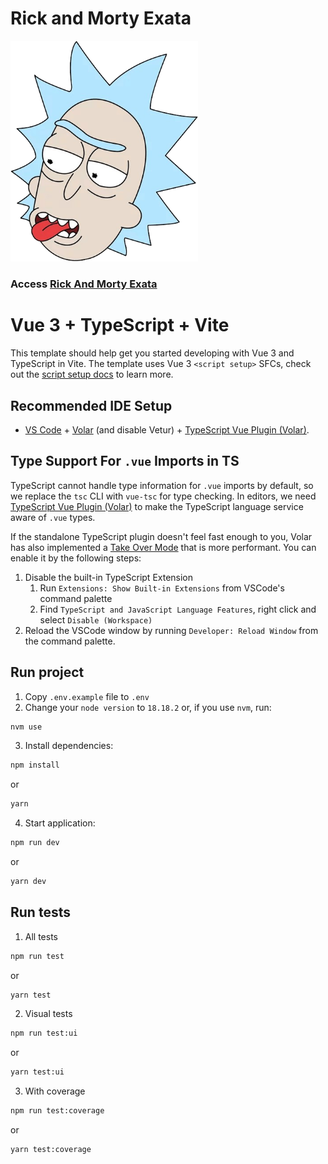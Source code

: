 # Rick and Morty Exata

<img width="300" src="./docs/resources/rick.png" />

### Access [Rick And Morty Exata](https://rick-and-morty-exata.netlify.app/)

# Vue 3 + TypeScript + Vite

This template should help get you started developing with Vue 3 and TypeScript in Vite. The template uses Vue 3 `<script setup>` SFCs, check out the [script setup docs](https://v3.vuejs.org/api/sfc-script-setup.html#sfc-script-setup) to learn more.

## Recommended IDE Setup

- [VS Code](https://code.visualstudio.com/) + [Volar](https://marketplace.visualstudio.com/items?itemName=Vue.volar) (and disable Vetur) + [TypeScript Vue Plugin (Volar)](https://marketplace.visualstudio.com/items?itemName=Vue.vscode-typescript-vue-plugin).

## Type Support For `.vue` Imports in TS

TypeScript cannot handle type information for `.vue` imports by default, so we replace the `tsc` CLI with `vue-tsc` for type checking. In editors, we need [TypeScript Vue Plugin (Volar)](https://marketplace.visualstudio.com/items?itemName=Vue.vscode-typescript-vue-plugin) to make the TypeScript language service aware of `.vue` types.

If the standalone TypeScript plugin doesn't feel fast enough to you, Volar has also implemented a [Take Over Mode](https://github.com/johnsoncodehk/volar/discussions/471#discussioncomment-1361669) that is more performant. You can enable it by the following steps:

1. Disable the built-in TypeScript Extension
   1. Run `Extensions: Show Built-in Extensions` from VSCode's command palette
   2. Find `TypeScript and JavaScript Language Features`, right click and select `Disable (Workspace)`
2. Reload the VSCode window by running `Developer: Reload Window` from the command palette.

<!-- Rick and Morty -->

## Run project

1. Copy `.env.example` file to `.env`
2. Change your `node version` to `18.18.2` or, if you use `nvm`, run:

```bash
nvm use
```

3. Install dependencies:

```bash
npm install
```

or

```bash
yarn
```

4. Start application:

```bash
npm run dev
```

or

```bash
yarn dev
```

## Run tests

1. All tests

```bash
npm run test
```

or

```bash
yarn test
```

2. Visual tests

```bash
npm run test:ui
```

or

```bash
yarn test:ui
```

3. With coverage

```bash
npm run test:coverage
```

or

```bash
yarn test:coverage
```
